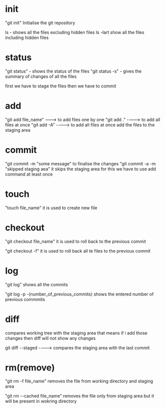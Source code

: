 # init 

"git init" Initialise the git repository 


ls - shows all the files excluding hidden files
ls -lart show all the files including hidden files


# status

"git status" - shows the status of the files
"git status -s" - gives the summary of changes of all the files



first we have to stage the files then we have to commit 


# add
"git add file_name" ---> to add files one by one 
"git add ." ----> to add all files at once
"git add -A" ----> to add all files at once
add the files to the staging area


# commit
"git commit -m "some message"
to finalise the changes
"git commit -a -m "skipped staging aea" it skips the staging area for this we have to use add command at least once


# touch 

"touch file_name" it is used to create new file



# checkout
"git checkout file_name" it is used to roll back to the previous commit


"git checkout -f" it is used to roll back all te files to the previous commit 


# log

"git log" shows all the commits

"git log -p -(number_of_previous_commits)   shows the entered number of previous commmits


# diff
compares working tree with the staging area that means if i add those changes then diff will not show any changes

git diff --staged ----> compares the staging area with the last commit 



# rm(remove)

"git rm -f file_name" removes the file from working directory and staging area

"git rm --cached file_name" removes the file only from staging area but it will be present in wokring directory 